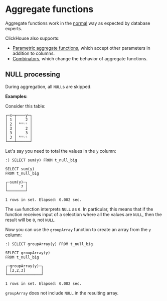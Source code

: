 <a name="aggregate_functions"></a>

# Aggregate functions

Aggregate functions work in the [normal](http://www.sql-tutorial.com/sql-aggregate-functions-sql-tutorial) way as expected by database experts.

ClickHouse also supports:

- [Parametric aggregate functions](parametric_functions.md#aggregate_functions_parametric), which accept other parameters in addition to columns.
- [Combinators](combinators.md#aggregate_functions_combinators), which change the behavior of aggregate functions.

## NULL processing

During aggregation, all `NULL`s are skipped.

**Examples:**

Consider this table:

    ┌─x─┬────y─┐
    │ 1 │    2 │
    │ 2 │ ᴺᵁᴸᴸ │
    │ 3 │    2 │
    │ 3 │    3 │
    │ 3 │ ᴺᵁᴸᴸ │
    └───┴──────┘
    

Let's say you need to total the values in the `y` column:

    :) SELECT sum(y) FROM t_null_big
    
    SELECT sum(y)
    FROM t_null_big
    
    ┌─sum(y)─┐
    │      7 │
    └────────┘
    
    1 rows in set. Elapsed: 0.002 sec.
    

The `sum` function interprets `NULL` as `0`. In particular, this means that if the function receives input of a selection where all the values are `NULL`, then the result will be `0`, not `NULL`.

Now you can use the `groupArray` function to create an array from the `y` column:

    :) SELECT groupArray(y) FROM t_null_big
    
    SELECT groupArray(y)
    FROM t_null_big
    
    ┌─groupArray(y)─┐
    │ [2,2,3]       │
    └───────────────┘
    
    1 rows in set. Elapsed: 0.002 sec.
    

`groupArray` does not include `NULL` in the resulting array.